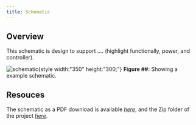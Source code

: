 ```yaml
---
title: Schematic
---
```


## Overview

This schematic is design to support .... (highlight functionally, power, and controller).


![schematic](Screenshot.png){style width:"350" height:"300;"}
**Figure ##:** Showing a example schematic.


## Resouces

The schematic as a PDF download is available [*here*]([Subsystem-schematic-design-RSC-.pdf](https://github.com/user-attachments/files/23014278/Subsystem-schematic-design-RSC-.pdf).), and the Zip folder of the project [*here*]([Subsystem-schematic-design-RSC-.zip](https://github.com/user-attachments/files/23014284/Subsystem-schematic-design-RSC-.zip)).
